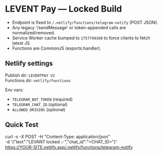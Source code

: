 # LEVENT Pay — Locked Build

- Endpoint is fixed to `/.netlify/functions/telegram-notify` (POST JSON).
- Any legacy '/sendMessage' or token-appended calls are normalized/removed.
- Service Worker cache bumped to `1757749380` to force clients to fetch latest JS.
- Functions are CommonJS (exports.handler).

## Netlify settings
Publish dir: `LEVENTPAY V2`  
Functions dir: `netlify/functions`

Env vars:
- `TELEGRAM_BOT_TOKEN` (required)
- `TELEGRAM_CHAT_ID` (optional)
- `ALLOWED_ORIGINS` (optional)

## Quick Test
curl -s -X POST -H "Content-Type: application/json" \
  -d '{"text":"LEVANT locked ✅","chat_id":"<CHAT_ID>"}' \
  https://YOUR-SITE.netlify.app/.netlify/functions/telegram-notify